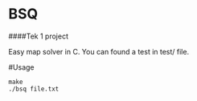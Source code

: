 # BSQ
####Tek 1 project

Easy map solver in C.
You can found a test in test/ file.

#Usage
```
make
./bsq file.txt
```
